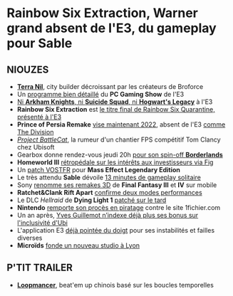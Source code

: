 # Rainbow Six Extraction, Warner grand absent de l'E3, du gameplay pour Sable

## NIOUZES

- [**Terra Nil**](https://www.youtube.com/watch?v=F8eYqNNxICE), city builder décroissant par les créateurs de Broforce
- Un [programme bien détaillé](https://www.pcgamer.com/pc-gaming-show-2021-preview/) du **PC Gaming Show** de l'E3
- [Ni **Arkham Knights**, ni **Suicide Squad**, ni **Hogwart's Legacy**](https://www.vg247.com/2021/06/07/no-hogwarts-legacy-gotham-knights-or-suicide-squad-wb-games-e3/) à l'E3
- **Rainbow Six Extraction** est [le titre final de Rainbow Six Quarantine, présenté à l'E3](https://www.gamekult.com/actualite/la-conference-ubisoft-forward-nous-dira-tout-sur-rainbow-six-quarantine-3050839601.html)
- **Prince of Persia Remake** [vise maintenant 2022](https://www.gamekult.com/actualite/le-remake-de-prince-of-persia-les-sables-du-temps-repousse-a-2022-3050839713.html), absent de l'E3 [comme The Division](https://www.vg247.com/2021/06/08/the-division-2-heartland-e3-2021/)
- [*Project BattleCat*](https://www.pcgamer.com/a-splinter-cell-division-and-ghost-recon-mashup-fps-is-rumored-to-be-in-development/), la rumeur d'un chantier FPS compétitif Tom Clancy chez Ubisoft
- Gearbox donne rendez-vous jeudi 20h [pour son spin-off **Borderlands**](https://www.gamekult.com/actualite/spin-off-de-borderlands-xcom-like-sauce-marvel-il-y-a-de-la-fuite-chez-2k-games-3050839641.html)
- **Homeworld III** [rétropédale sur les intérêts aux investisseurs via Fig](https://kotaku.com/homeworld-3s-weird-crowd-funding-scheme-has-been-cancel-1847050630)
- Un [patch VOSTFR](https://www.gamekult.com/actualite/mass-effect-edition-legendaire-la-vo-sous-titree-francais-enfin-possible-avec-la-maj-1-03-3050839701.html) pour **Mass Effect Legendary Edition**
- Le très attendu **Sable** dévoile [13 minutes de gameplay solitaire](https://www.youtube.com/watch?v=4jqWpEHt8lI)
- Sony [renomme ses remakes 3D](https://twitter.com/ShaunMusgrave/status/1401785607072862215 ) de **Final Fantasy III** et **IV** sur mobile
- **Ratchet&Clank Rift Apart** [confirme deux modes performances](https://twitter.com/insomniacgames/status/1401222804343640064 ) 
- Le DLC *Hellraid* de **Dying Light 1** [patché sur le tard](https://www.youtube.com/watch?v=Fsg55JetypQ)
- **Nintendo** [remporte son procès en piratage](https://www.gamekult.com/actualite/nintendo-obtient-le-retrait-de-jeux-pirates-sur-le-site-1fichier-com-3050839675.html) contre le site 1fichier.com
- Un an après, [Yves Guillemot n’indexe déjà plus ses bonus sur l'inclusivité d'Ubi](https://www.axios.com/ubisoft-bonust-targets-pivot-ab2f4a5a-224a-4b62-8dae-70bee0d54e1f.html)
- L'application E3 [déjà pointée du doigt](https://www.kotaku.com.au/2021/06/e3-media-portal-launch-day-issues/) pour ses instabilités et failles diverses
- **Microïds** [fonde un nouveau studio à Lyon](https://www.gamasutra.com/view/news/382846/Syberia_developer_Microids_opens_new_Lyon_studio_to_create_adventure_games.php)

## P'TIT TRAILER

- [**Loopmancer**](https://www.youtube.com/watch?v=bize-aP2-Ak), beat'em up chinois basé sur les boucles temporelles
